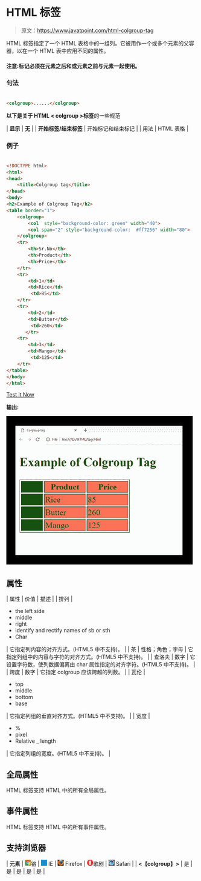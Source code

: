 # HTML 标签

> 原文：<https://www.javatpoint.com/html-colgroup-tag>

HTML 标签指定了一个 HTML 表格中的一组列。它被用作一个或多个元素的父容器，以在一个 HTML 表中应用不同的属性。

#### 注意:标记必须在元素之后和或元素之前与元素一起使用。

### 句法

```html

<colgroup>......</colgroup>

```

**以下是关于 HTML < colgroup >标签**的一些规范

| **显示** | **无** |
| **开始标签/结束标签** | 开始标记和结束标记 |
| 用法 | HTML 表格 |

### 例子

```html

<!DOCTYPE html>
<html>
<head>
	<title>Colgroup tag</title>
</head>
<body>
<h2>Example of Colgroup Tag</h2>
<table border="1">
	<colgroup>
		<col  style="background-color: green" width="40">
		<col span="2" style="background-color:	#ff7256" width="80">
	</colgroup>
	<tr>
		<th>Sr.No</th>
		<th>Product</th>
		<th>Price</th>
	</tr>
	<tr>
		<td>1</td>
		<td>Rice</td>
		 <td>85</td>
	</tr>
	<tr>
		<td>2</td>
		<td>Butter</td>
		 <td>260</td>	
	   </tr>
	<tr>
		<td>3</td>
		<td>Mango</td>
		 <td>125</td>
	</tr>
</table>
</body>
</html>

```

[Test it Now](https://www.javatpoint.com/oprweb/test.jsp?filename=htmlcolgrouptag)

**输出:**

![HTML colgroup tag](img/7632f0c99a76d9a0a3f78341402ee2e9.png)

## 属性

| 属性 | 价值 | 描述 |
| 排列 | 

*   the left side
*   middle
*   right
*   identify and rectify names of sb or sth
*   Char

 | 它指定列内容的对齐方式。(HTML5 中不支持)。 |
| 茶 | 性格；角色；字母 | 它指定列组中的内容与字符的对齐方式。(HTML5 中不支持)。 |
| 查洛夫 | 数字 | 它设置字符数，使列数据偏离由 char 属性指定的对齐字符。(HTML5 中不支持)。 |
| 跨度 | 数字 | 它指定 colgroup 应该跨越的列数。 |
| 瓦伦 | 

*   top
*   middle
*   bottom
*   base

 | 它指定列组的垂直对齐方式。(HTML5 中不支持)。 |
| 宽度 | 

*   %
*   pixel
*   Relative _ length

 | 它指定列组的宽度。(HTML5 中不支持)。 |

## 全局属性

HTML 标签支持 HTML 中的所有全局属性。

## 事件属性

HTML 标签支持 HTML 中的所有事件属性。

## 支持浏览器

| **元素** | ![chrome browser](img/4fbdc93dc2016c5049ed108e7318df19.png)铬 | ![ie browser](img/83dd23df1fe8373fd5bf054b2c1dd88b.png) IE | ![firefox browser](img/4f001fff393888a8a807ed29b28145d1.png) Firefox | ![opera browser](img/6cad4a592cc69a052056a0577b4aac65.png)歌剧 | ![safari browser](img/a0f6a9711a92203c5dc5c127fe9c9fca.png) Safari |
| **<【colgroup】>** | 是 | 是 | 是 | 是 | 是 |